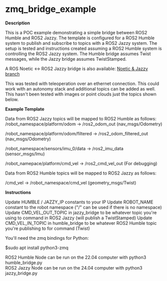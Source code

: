 # zmq_bridge_example

**Description**

This is a POC example demonstrating a simple bridge between ROS2 Humble and ROS2 Jazzy. The template is configured for a ROS2 Humble system to publish and subscribe to topics with a ROS2 Jazzy system. The setup is tested and instructions created assuming a ROS2 Humble system is controlling the ROS2 Jazzy system. The Humble bridge assumes Twist messages, while the Jazzy bridge assumes TwistStamped. 

A ROS Noetic ↔ ROS2 Jazzy bridge is also available: [Noetic & Jazzy branch](https://github.com/nvanheyst/zmq_bridge_example/tree/Noetic%26Jazzy)


This was tested with teleoperation over an ethernet connection. This could work with an autonomy stack and additional topics can be added as well. This hasn't been tested with images or point clouds just the topics shown below. 


**Example Template**

Data from ROS2 Jazzy topics will be mapped to ROS2 Humble as follows:
/robot_namespace/platform/odom -> /ros2_odom_out (nav_msgs/Odometry)

/robot_namespace/platform/odom/filtered -> /ros2_odom_filtered_out (nav_msgs/Odometry)

/robot_namespace/sensors/imu_0/data -> /ros2_imu_data (sensor_msgs/Imu)

/robot_namepace/platform/cmd_vel -> /ros2_cmd_vel_out (For debugging)

Data from ROS2 Humble topics will be mapped to ROS2 Jazzy as follows:

/cmd_vel -> /robot_namespace/cmd_vel (geometry_msgs/Twist)


**Instructions**

Update HUMBLE / JAZZY_IP constants to your IP 
Update ROBOT_NAME constant to the robot namespace ("/" can be used if there is no namespace)
Update CMD_VEL_OUT_TOPIC in jazzy_bridge to be whatever topic you're using to command in ROS2 Jazzy (will publish a TwistStamped)
Update CMD_VEL_IN_TOPIC in humble_bridge to be whatever ROS2 Humble topic you're publishing to for command (Twist)

You'll need the zmq bindings for Python:

$sudo apt install python3-zmq

ROS2 Humble Node can be run on the 22.04 computer with python3 humble_bridge.py  
ROS2 Jazzy Node can be run on the 24.04 computer with python3 jazzy_bridge.py  
